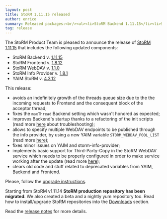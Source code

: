 ```yaml
---
layout: post
title: StoRM 1.11.15 released
author: enrico
summary: Released packages:<br/><ul><li>StoRM Backend 1.11.15</li><li>StoRM Frontend 1.8.12</li><li>StoRM WebDAV 1.1.0</li><li>StoRM Info Provider 1.8.1</li><li>YAIM StoRM 4.3.12</li></ul>
tag: release
---
```


The StoRM Product Team is pleased to announce the release of
[StoRM 1.11.15][release-notes] that includes the following updated components:

* StoRM Backend v. [1.11.15][backend-rn]
* StoRM Frontend v. [1.8.12][frontend-rn]
* StoRM WebDAV v. [1.1.0][webdav-rn]
* StoRM Info Provider v. [1.8.1][info-rn]
* YAIM StoRM v. [4.3.12][yaim-rn]

This release:

* avoids an indefinitely growth of the threads queue size due to the the
incoming requests to Frontend and the consequent block of the acceptor thread;
* fixes the `maxThread` Backend setting which wasn't honored as expected;
* improves Backend's startup thanks to a refactoring of the init scripts
(read more [here][upgrading-trouble] about troubleshooting);
* allows to specify multiple WebDAV endpoints to be published through the info
provider, by using a new YAIM variable `STORM_WEBDAV_POOL_LIST`
(read more [here][webdav-pool-list]);
* fixes minor issues on YAIM and storm-info-provider;
* implements basic support for Third-Party-Copy in the StoRM WebDAV service
which needs to be properly configured in order to make service working after the
update (read more [here][webdav-tpc-aliases]);
* clears old code and stuff related to deprecated variables from YAIM, Backend
and Frontend.

Please, follow the [upgrade instructions][upgrade-instructions].

Starting from StoRM v1.11.14 **StoRM production repository has been migrated**. We also created a beta and a nightly yum repository too.
Read how to install/upgrade StoRM repositories into the [Downloads][downloads-page] section.

Read the [release notes][release-notes] for more details.

[backend-rn]: {{site.baseurl}}/release-notes/storm-backend-server/1.11.15/
[frontend-rn]: {{site.baseurl}}/release-notes/storm-frontend-server/1.8.12/
[webdav-rn]: {{site.baseurl}}/release-notes/storm-webdav/1.1.0/
[info-rn]: {{site.baseurl}}/release-notes/storm-dynamic-info-provider/1.8.1/
[yaim-rn]: {{site.baseurl}}/release-notes/yaim-storm/4.3.12/

[webdav-endpoints-guide]: {{site.baseurl}}/

[release-notes]: {{site.baseurl}}/release-notes/StoRM-v1.11.15.html
[download-page]: {{site.baseurl}}/download.html
[storm-sysadmin-guide]: {{site.baseurl}}/documentation/sysadmin-guide/1.11.15

[upgrade-instructions]: {{site.baseurl}}/documentation/sysadmin-guide/1.11.15/#upgrading
[umd-repos]: {{site.baseurl}}/documentation/sysadmin-guide/1.11.15/#umdrepos
[downloads-page]: {{site.baseurl}}/download.html#stable-releases

[upgrading-trouble]: {{site.baseurl}}/documentation/sysadmin-guide/1.11.15#important1
[webdav-tpc-aliases]: {{site.baseurl}}/documentation/sysadmin-guide/1.11.15#important2
[webdav-pool-list]: {{site.baseurl}}/documentation/sysadmin-guide/1.11.15#important3
